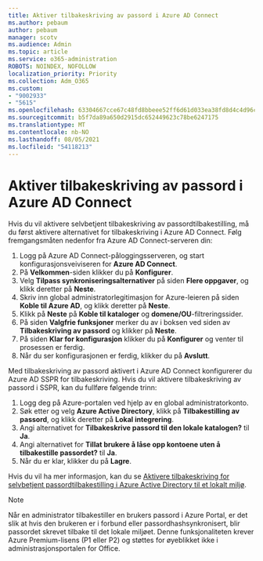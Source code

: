 ```yaml
---
title: Aktiver tilbakeskriving av passord i Azure AD Connect
ms.author: pebaum
author: pebaum
manager: scotv
ms.audience: Admin
ms.topic: article
ms.service: o365-administration
ROBOTS: NOINDEX, NOFOLLOW
localization_priority: Priority
ms.collection: Adm_O365
ms.custom:
- "9002933"
- "5615"
ms.openlocfilehash: 63304667cce67c48fd8bbeee52ff6d61d033ea38fd8d4c4d96c240847dab2cab
ms.sourcegitcommit: b5f7da89a650d2915dc652449623c78be6247175
ms.translationtype: MT
ms.contentlocale: nb-NO
ms.lasthandoff: 08/05/2021
ms.locfileid: "54118213"
---
```

# <a name="enable-password-writeback-in-azure-ad-connect"></a>Aktiver tilbakeskriving av passord i Azure AD Connect

Hvis du vil aktivere selvbetjent tilbakeskriving av passordtilbakestilling, må du først aktivere alternativet for tilbakeskriving i Azure AD Connect. Følg fremgangsmåten nedenfor fra Azure AD Connect-serveren din:

1. Logg på Azure AD Connect-påloggingsserveren, og start konfigurasjonsveiviseren for **Azure AD Connect**.
2. På **Velkommen**-siden klikker du på **Konfigurer**.
3. Velg **Tilpass synkroniseringsalternativer** på siden **Flere oppgaver**, og klikk deretter på **Neste**.
4. Skriv inn global administratorlegitimasjon for Azure-leieren på siden **Koble til Azure AD**, og klikk deretter på **Neste**.
5. Klikk på **Neste** på **Koble til kataloger** og **domene/OU**-filtreringssider.
6. På siden **Valgfrie funksjoner** merker du av i boksen ved siden av **Tilbakeskriving av passord** og klikker på **Neste**.
7. På siden **Klar for konfigurasjon** klikker du på **Konfigurer** og venter til prosessen er ferdig.
8. Når du ser konfigurasjonen er ferdig, klikker du på **Avslutt**.

Med tilbakeskriving av passord aktivert i Azure AD Connect konfigurerer du Azure AD SSPR for tilbakeskriving.  Hvis du vil aktivere tilbakeskriving av passord i SSPR, kan du fullføre følgende trinn:

1. Logg deg på Azure-portalen ved hjelp av en global administratorkonto.
2. Søk etter og velg **Azure Active Directory**, klikk på **Tilbakestilling av passord**, og klikk deretter på **Lokal integrering**.
3. Angi alternativet for **Tilbakeskrive passord til den lokale katalogen?** til **Ja**.
4. Angi alternativet for **Tillat brukere å låse opp kontoene uten å tilbakestille passordet?** til **Ja**.
5. Når du er klar, klikker du på **Lagre**.

Hvis du vil ha mer informasjon, kan du se [Aktivere tilbakeskriving for selvbetjent passordtilbakestilling i Azure Active Directory til et lokalt miljø](https://docs.microsoft.com/azure/active-directory/authentication/tutorial-enable-sspr-writeback).

> [!NOTE]
>  Når en administrator tilbakestiller en brukers passord i Azure Portal, er det slik at hvis den brukeren er i forbund eller passordhashsynkronisert, blir passordet skrevet tilbake til det lokale miljøet. Denne funksjonaliteten krever Azure Premium-lisens (P1 eller P2) og støttes for øyeblikket ikke i administrasjonsportalen for Office.
